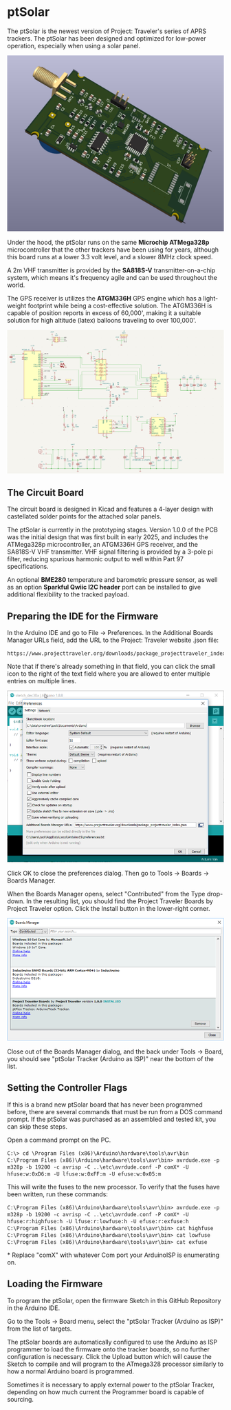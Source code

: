 # ptSolar
The ptSolar is the newest version of Project: Traveler's series of APRS trackers. The ptSolar has been designed and optimized for low-power operation, especially when using a solar panel.

![3D rendering of the ptSolar circuit board.](/images/pcb-board-rendering.png)

Under the hood, the ptSolar runs on the same __Microchip ATMega328p__ microcontroller that the other trackers have been using for years, although this board runs at a lower 3.3 volt level, and a slower 8MHz clock speed.

A 2m VHF transmitter is provided by the __SA818S-V__ transmitter-on-a-chip system, which means it's frequency agile and can be used throughout the world.

The GPS receiver is utilizes the __ATGM336H__ GPS engine which has a light-weight footprint while being a cost-effective solution. The ATGM336H is capable of position reports in excess of 60,000', making it a suitable solution for high altitude (latex) balloons traveling to over 100,000'.

![ptSolar schematic diagram.](/images/schematic.png)

## The Circuit Board
The circuit board is designed in Kicad and features a 4-layer design with castellated solder points for the attached solar panels.

The ptSolar is currently in the prototyping stages. Version 1.0.0 of the PCB was the initial design that was first built in early 2025, and includes the ATMega328p microcontroller, an ATGM336H GPS receiver, and the SA818S-V VHF transmitter. VHF signal filtering is provided by a 3-pole pi filter, reducing spurious harmonic output to well within Part 97 specifications.

An optional __BME280__ temperature and barometric pressure sensor, as well as an option __Sparkful Qwiic I2C header__ port can be installed to give additional flexibility to the tracked payload.



## Preparing the IDE for the Firmware
In the Arduino IDE and go to File &rarr; Preferences.  In the Additional Boards Manager URLs field, add the URL to the Project: Traveler website .json file:

```
https://www.projecttraveler.org/downloads/package_projecttraveler_index.json
```

Note that if there's already something in that field, you can click the small icon to the right of the text field where you are allowed to enter multiple entries on multiple lines.

![Setting the custom download URL for the Boards Manager.](/images/arduino-boards-manager-url.png)

Click OK to close the preferences dialog.  Then go to Tools &rarr; Boards &rarr; Boards Manager.

When the Boards Manager opens, select "Contributed" from the Type drop-down.  In the resulting list, you should find the Project Traveler Boards by Project Traveler option.  Click the Install button in the lower-right corner.

![Using the Boards Manager in Arduino IDE.](/images/arduino-boards-manager2.png)

Close out of the Boards Manager dialog, and the back under Tools &rarr; Board, you should see "ptSolar Tracker (Arduino as ISP)" near the bottom of the list. 

## Setting the Controller Flags
If this is a brand new ptSolar board that has never been programmed before, there are several commands that must be run from a DOS command prompt. If the ptSolar was purchased as an assembled and tested kit, you can skip these steps.

Open a command prompt on the PC.

```
C:\> cd \Program Files (x86)\Arduino\hardware\tools\avr\bin
C:\Program Files (x86)\Arduino\hardware\tools\avr\bin> avrdude.exe -p m328p -b 19200 -c avrisp -C ..\etc\avrdude.conf -P comX* -U hfuse:w:0xD6:m -U lfuse:w:0xFF:m -U efuse:w:0x05:m
```

This will write the fuses to the new processor.  To verify that the fuses have been written, run these commands:

```
C:\Program Files (x86)\Arduino\hardware\tools\avr\bin> avrdude.exe -p m328p -b 19200 -c avrisp -C ..\etc\avrdude.conf -P comX* -U hfuse:r:highfuse:h -U lfuse:r:lowfuse:h -U efuse:r:exfuse:h
C:\Program Files (x86)\Arduino\hardware\tools\avr\bin> cat highfuse
C:\Program Files (x86)\Arduino\hardware\tools\avr\bin> cat lowfuse
C:\Program Files (x86)\Arduino\hardware\tools\avr\bin> cat exfuse
```

\* Replace "comX" with whatever Com port your ArduinoISP is enumerating on.

## Loading the Firmware
To program the ptSolar, open the firmware Sketch in this GitHub Repository in the Arduino IDE. 

Go to the Tools &rarr; Board menu, select the "ptSolar Tracker (Arduino as ISP)" from the list of targets.  

The ptSolar boards are automatically configured to use the Arduino as ISP programmer to load the firmware onto the tracker boards, so no further configuration is necessary. Click the Upload button which will cause the Sketch to compile and will program to the ATmega328 processor similarly to how a normal Arduino board is programmed.

Sometimes it is necessary to apply external power to the ptSolar Tracker, depending on how much current the Programmer board is capable of sourcing. 